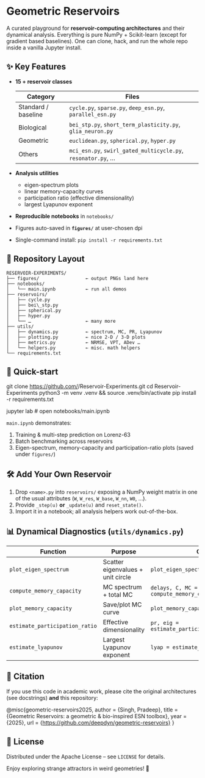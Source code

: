 # Geometric Reservoirs

A curated playground for **reservoir-computing architectures** and their
dynamical analysis. Everything is pure NumPy + Scikit-learn (except for gradient based baselines). One can clone, hack, and run the whole repo inside a vanilla Jupyter install.


## ✨ Key Features

* **15 + reservoir classes**

  | Category | Files |
  |----------|-------|
  | Standard / baseline | `cycle.py`, `sparse.py`, `deep_esn.py`, `parallel_esn.py` |
  | Biological | `bei_stp.py`, `short_term_plasticity.py`, `glia_neuron.py` |
  | Geometric | `euclidean.py`, `spherical.py`, `hyper.py` |
  | Others | `mci_esn.py`, `swirl_gated_multicycle.py`, `resonator.py`, … |

* **Analysis utilities**
  * eigen-spectrum plots  
  * linear memory-capacity curves  
  * participation ratio (effective dimensionality)  
  * largest Lyapunov exponent 

* **Reproducible notebooks** in `notebooks/`
* Figures auto-saved in **`figures/`** at user-chosen dpi
* Single-command install: `pip install -r requirements.txt`


## 📂 Repository Layout

```
RESERVOIR-EXPERIMENTS/
├── figures/                 ← output PNGs land here
├── notebooks/
│   └── main.ipynb           ← run all demos
├── reservoirs/
│   ├── cycle.py
│   ├── bei\_stp.py
│   ├── spherical.py
│   ├── hyper.py
│   └── …                    ← many more
├── utils/
│   ├── dynamics.py          ← spectrum, MC, PR, Lyapunov
│   ├── plotting.py          ← nice 2-D / 3-D plots
│   ├── metrics.py           ← NRMSE, VPT, ADev …
│   └── helpers.py           ← misc. math helpers
└── requirements.txt
```

## 🚀 Quick-start

git clone https://github.com/<your-handle>/Reservoir-Experiments.git
cd Reservoir-Experiments
python3 -m venv .venv && source .venv/bin/activate
pip install -r requirements.txt

jupyter lab   # open notebooks/main.ipynb


`main.ipynb` demonstrates:

1. Training & multi-step prediction on Lorenz-63
2. Batch benchmarking across reservoirs
3. Eigen-spectrum, memory-capacity and participation-ratio plots
   (saved under `figures/`)


## 🛠️ Add Your Own Reservoir

1. Drop `<name>.py` into `reservoirs/` exposing a NumPy weight matrix in
   one of the usual attributes (`W`, `W_res`, `W_base`, `W_nn`, `W0`, …).
2. Provide `_step(u)` **or** `_update(u)` and `reset_state()`.
3. Import it in a notebook; all analysis helpers work out-of-the-box.


## 📊 Dynamical Diagnostics (`utils/dynamics.py`)

| Function                         | Purpose                           | Call                                           |
| -------------------------------- | --------------------------------- | ---------------------------------------------- |
| `plot_eigen_spectrum`            | Scatter eigenvalues + unit circle | `plot_eigen_spectrum(res)`                     |
| `compute_memory_capacity`        | MC spectrum + total MC            | `delays, C, MC = compute_memory_capacity(res)` |
| `plot_memory_capacity`           | Save/plot MC curve                | `plot_memory_capacity(delays, C)`              |
| `estimate_participation_ratio`   | Effective dimensionality          | `pr, eig = estimate_participation_ratio(res)`  |
| `estimate_lyapunov`              | Largest Lyapunov exponent         | `lyap = estimate_lyapunov(res)`                |


## 📑 Citation

If you use this code in academic work, please cite the original
architectures (see docstrings) **and** this repository:

@misc{geometric-reservoirs2025,
  author = {Singh, Pradeep},
  title  = {Geometric Reservoirs: a geometric & bio-inspired ESN toolbox},
  year   = {2025},
  url    = {https://github.com/deepdyn/geometric-reservoirs}
}


## 📝 License

Distributed under the Apache License – see `LICENSE` for details.

Enjoy exploring strange attractors in weird geometries! 🎢


